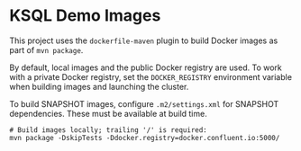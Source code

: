 # KSQL Demo Images

This project uses the `dockerfile-maven` plugin to build Docker images as part of `mvn package`.

By default, local images and the public Docker registry are used. To work with a private Docker registry, set the `DOCKER_REGISTRY` environment variable when building images and launching the cluster.

To build SNAPSHOT images, configure `.m2/settings.xml` for SNAPSHOT dependencies. These must be available at build time.

```
# Build images locally; trailing '/' is required:
mvn package -DskipTests -Ddocker.registry=docker.confluent.io:5000/
```
